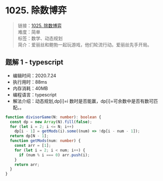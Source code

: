 # 1025. 除数博弈

> 链接：[1025. 除数博弈](https://leetcode-cn.com/problems/divisor-game/)  
> 难度：简单  
> 标签：数学、动态规划  
> 简介：爱丽丝和鲍勃一起玩游戏，他们轮流行动。爱丽丝先手开局。

## 题解 1 - typescript

- 编辑时间：2020.7.24
- 执行用时：88ms
- 内存消耗：40MB
- 编程语言：typescript
- 解法介绍：动态规划,dp[i]=i 数时是否能赢，dp[i]=可余数中是否有数可匹配。。

```typescript
function divisorGame(N: number): boolean {
  const dp = new Array(N).fill(false);
  for (let i = 2; i <= N; i++)
    dp[i - 1] = getMods(i).some((num) => !dp[i - num - 1]);
  return dp[N - 1];
  function getMods(num: number) {
    const arr = [1];
    for (let i = 2; i < num; i++) {
      if (num % i === 0) arr.push(i);
    }
    return arr;
  }
}
```
